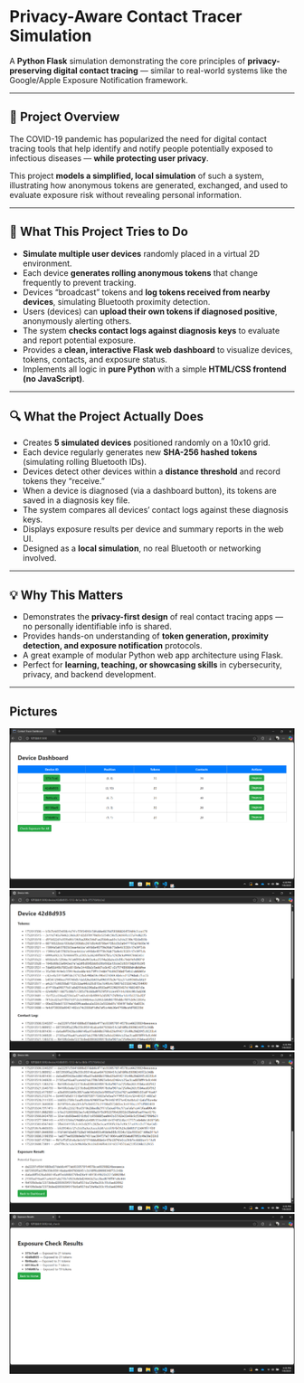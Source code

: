 # Privacy-Aware Contact Tracer Simulation

A **Python Flask** simulation demonstrating the core principles of **privacy-preserving digital contact tracing** — similar to real-world systems like the Google/Apple Exposure Notification framework. 

---

## 🚀 Project Overview

The COVID-19 pandemic has popularized the need for digital contact tracing tools that help identify and notify people potentially exposed to infectious diseases — **while protecting user privacy**.

This project **models a simplified, local simulation** of such a system, illustrating how anonymous tokens are generated, exchanged, and used to evaluate exposure risk without revealing personal information.

---

## 🎯 What This Project Tries to Do

- **Simulate multiple user devices** randomly placed in a virtual 2D environment.
- Each device **generates rolling anonymous tokens** that change frequently to prevent tracking.
- Devices “broadcast” tokens and **log tokens received from nearby devices**, simulating Bluetooth proximity detection.
- Users (devices) can **upload their own tokens if diagnosed positive**, anonymously alerting others.
- The system **checks contact logs against diagnosis keys** to evaluate and report potential exposure.
- Provides a **clean, interactive Flask web dashboard** to visualize devices, tokens, contacts, and exposure status.
- Implements all logic in **pure Python** with a simple **HTML/CSS frontend (no JavaScript)**.

---

## 🔍 What the Project Actually Does

- Creates **5 simulated devices** positioned randomly on a 10x10 grid.
- Each device regularly generates new **SHA-256 hashed tokens** (simulating rolling Bluetooth IDs).
- Devices detect other devices within a **distance threshold** and record tokens they “receive.”
- When a device is diagnosed (via a dashboard button), its tokens are saved in a diagnosis key file.
- The system compares all devices’ contact logs against these diagnosis keys.
- Displays exposure results per device and summary reports in the web UI.
- Designed as a **local simulation**, no real Bluetooth or networking involved.

---

## 💡 Why This Matters

- Demonstrates the **privacy-first design** of real contact tracing apps — no personally identifiable info is shared.
- Provides hands-on understanding of **token generation, proximity detection, and exposure notification** protocols.
- A great example of modular Python web app architecture using Flask.
- Perfect for **learning, teaching, or showcasing skills** in cybersecurity, privacy, and backend development.

---

## Pictures
![Dashboard](app/static/dashboard.png)
![Information](app/static/info1.png)
![More Information](app/static/info2.png)
![Exposure](app/static/exposure.png)

